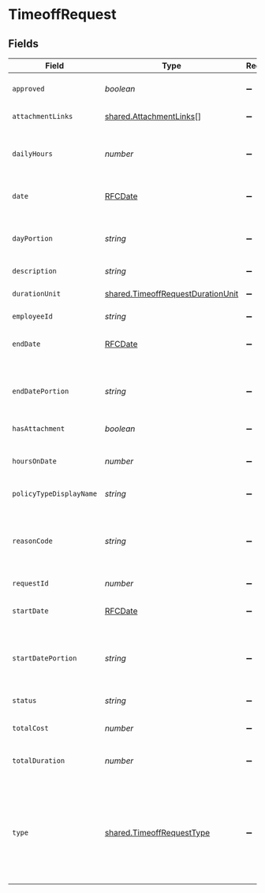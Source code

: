 # TimeoffRequest


## Fields

| Field                                                                                                                                                                                                                                          | Type                                                                                                                                                                                                                                           | Required                                                                                                                                                                                                                                       | Description                                                                                                                                                                                                                                    |
| ---------------------------------------------------------------------------------------------------------------------------------------------------------------------------------------------------------------------------------------------- | ---------------------------------------------------------------------------------------------------------------------------------------------------------------------------------------------------------------------------------------------- | ---------------------------------------------------------------------------------------------------------------------------------------------------------------------------------------------------------------------------------------------- | ---------------------------------------------------------------------------------------------------------------------------------------------------------------------------------------------------------------------------------------------- |
| `approved`                                                                                                                                                                                                                                     | *boolean*                                                                                                                                                                                                                                      | :heavy_minus_sign:                                                                                                                                                                                                                             | Whether the request is approved (and hence publicly visible).                                                                                                                                                                                  |
| `attachmentLinks`                                                                                                                                                                                                                              | [shared.AttachmentLinks](../../../sdk/models/shared/attachmentlinks.md)[]                                                                                                                                                                      | :heavy_minus_sign:                                                                                                                                                                                                                             | Attachments with download links                                                                                                                                                                                                                |
| `dailyHours`                                                                                                                                                                                                                                   | *number*                                                                                                                                                                                                                                       | :heavy_minus_sign:                                                                                                                                                                                                                             | The time off duration in hours for every day in the request (relevant for requests using the hoursOnRange type).                                                                                                                               |
| `date`                                                                                                                                                                                                                                         | [RFCDate](../../../types/rfcdate.md)                                                                                                                                                                                                           | :heavy_minus_sign:                                                                                                                                                                                                                             | Date of the time off (relevant for requests using the Hours type).                                                                                                                                                                             |
| `dayPortion`                                                                                                                                                                                                                                   | *string*                                                                                                                                                                                                                                       | :heavy_minus_sign:                                                                                                                                                                                                                             | What portion of the request's days is included - morning or afternoon (relevant for requests using the portionOnRange type).                                                                                                                   |
| `description`                                                                                                                                                                                                                                  | *string*                                                                                                                                                                                                                                       | :heavy_minus_sign:                                                                                                                                                                                                                             | The request description.                                                                                                                                                                                                                       |
| `durationUnit`                                                                                                                                                                                                                                 | [shared.TimeoffRequestDurationUnit](../../../sdk/models/shared/timeoffrequestdurationunit.md)                                                                                                                                                  | :heavy_minus_sign:                                                                                                                                                                                                                             | The unit used for the totalDuration and totalCost - either 'days' or 'hours'                                                                                                                                                                   |
| `employeeId`                                                                                                                                                                                                                                   | *string*                                                                                                                                                                                                                                       | :heavy_minus_sign:                                                                                                                                                                                                                             | Employee ID.                                                                                                                                                                                                                                   |
| `endDate`                                                                                                                                                                                                                                      | [RFCDate](../../../types/rfcdate.md)                                                                                                                                                                                                           | :heavy_minus_sign:                                                                                                                                                                                                                             | Date of the last day of the time off (not relevant for requests using<br/>                                               the hours type).                                                                                                      |
| `endDatePortion`                                                                                                                                                                                                                               | *string*                                                                                                                                                                                                                                       | :heavy_minus_sign:                                                                                                                                                                                                                             | What portion of the last day is included - all_day, morning or afternoon (relevant for requests using the Days type).                                                                                                                          |
| `hasAttachment`                                                                                                                                                                                                                                | *boolean*                                                                                                                                                                                                                                      | :heavy_minus_sign:                                                                                                                                                                                                                             | Whether the request has attachments                                                                                                                                                                                                            |
| `hoursOnDate`                                                                                                                                                                                                                                  | *number*                                                                                                                                                                                                                                       | :heavy_minus_sign:                                                                                                                                                                                                                             | The time off duration in hours for the date (relevant for requests using the Hours type)                                                                                                                                                       |
| `policyTypeDisplayName`                                                                                                                                                                                                                        | *string*                                                                                                                                                                                                                                       | :heavy_minus_sign:                                                                                                                                                                                                                             | Display name of the policy type.                                                                                                                                                                                                               |
| `reasonCode`                                                                                                                                                                                                                                   | *string*                                                                                                                                                                                                                                       | :heavy_minus_sign:                                                                                                                                                                                                                             | The reason code taken from the policy type's reason codes list. The list is available in GET /timeoff/policy-types/{policyType}/reason-codes                                                                                                   |
| `requestId`                                                                                                                                                                                                                                    | *number*                                                                                                                                                                                                                                       | :heavy_minus_sign:                                                                                                                                                                                                                             | Time Off Request ID.                                                                                                                                                                                                                           |
| `startDate`                                                                                                                                                                                                                                    | [RFCDate](../../../types/rfcdate.md)                                                                                                                                                                                                           | :heavy_minus_sign:                                                                                                                                                                                                                             | Date of the first day of the time off  (not relevant for requests using the hours type).                                                                                                                                                       |
| `startDatePortion`                                                                                                                                                                                                                             | *string*                                                                                                                                                                                                                                       | :heavy_minus_sign:                                                                                                                                                                                                                             | What portion of the first day is included - all_day, morning or afternoon (relevant for requests using the Days type).                                                                                                                         |
| `status`                                                                                                                                                                                                                                       | *string*                                                                                                                                                                                                                                       | :heavy_minus_sign:                                                                                                                                                                                                                             | Request status. This can be approved, pending, canceled, etc.                                                                                                                                                                                  |
| `totalCost`                                                                                                                                                                                                                                    | *number*                                                                                                                                                                                                                                       | :heavy_minus_sign:                                                                                                                                                                                                                             | The amount that will be deducted from the balance                                                                                                                                                                                              |
| `totalDuration`                                                                                                                                                                                                                                | *number*                                                                                                                                                                                                                                       | :heavy_minus_sign:                                                                                                                                                                                                                             | The total amount of time the request covers, including regular days off such as weekends                                                                                                                                                       |
| `type`                                                                                                                                                                                                                                         | [shared.TimeoffRequestType](../../../sdk/models/shared/timeoffrequesttype.md)                                                                                                                                                                  | :heavy_minus_sign:                                                                                                                                                                                                                             | The type of request duration.<br> <b>portionOnRange</b> is when the request is for every morning or every afternoon during the days requested.<br> <b>hoursOnRange</b> is when the request is for X hours every day during the days requested. |
